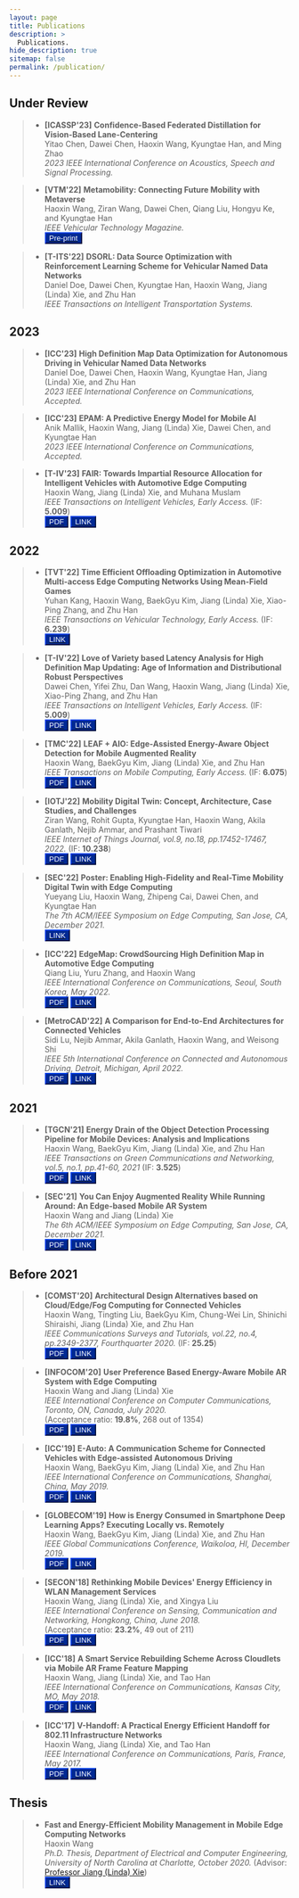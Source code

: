 ```yaml
---
layout: page
title: Publications
description: >
  Publications.
hide_description: true
sitemap: false
permalink: /publication/
---
```


## Under Review
> - **[ICASSP'23]** **Confidence-Based Federated Distillation for Vision-Based Lane-Centering** <br>
> Yitao Chen, Dawei Chen, Haoxin Wang, Kyungtae Han, and Ming Zhao <br>
> *2023 IEEE International Conference on Acoustics, Speech and Signal Processing.* <br>

> - **[VTM'22]** **Metamobility: Connecting Future Mobility with Metaverse** <br>
> Haoxin Wang, Ziran Wang, Dawei Chen, Qiang Liu, Hongyu Ke, and Kyungtae Han <br>
> *IEEE Vehicular Technology Magazine.* <br>
<button style="background-color:#002993; border-color:#002993">[<span style="color:white">Pre-print</span>](https://arxiv.org/abs/2301.06991)</button>

> - **[T-ITS'22]** **DSORL: Data Source Optimization with Reinforcement Learning Scheme for Vehicular Named Data Networks** <br>
> Daniel Doe, Dawei Chen, Kyungtae Han, Haoxin Wang, Jiang (Linda) Xie, and Zhu Han <br>
> *IEEE Transactions on Intelligent Transportation Systems.* <br>



## 2023

> - **[ICC'23]** **High Definition Map Data Optimization for Autonomous Driving in Vehicular Named Data Networks** <br>
> Daniel Doe, Dawei Chen, Haoxin Wang, Kyungtae Han, Jiang (Linda) Xie, and Zhu Han <br>
> *2023 IEEE International Conference on Communications, Accepted.* <br>

> - **[ICC'23]** **EPAM: A Predictive Energy Model for Mobile AI** <br>
> Anik Mallik, Haoxin Wang, Jiang (Linda) Xie, Dawei Chen, and Kyungtae Han <br>
> *2023 IEEE International Conference on Communications, Accepted.* <br>

> - **[T-IV'23]** **FAIR: Towards Impartial Resource Allocation for Intelligent Vehicles with Automotive Edge Computing** <br>
> Haoxin Wang, Jiang (Linda) Xie, and Muhana Muslam <br>
> *IEEE Transactions on Intelligent Vehicles, Early Access.* (IF: **5.009**) <br>
<button style="background-color:#002993; border-color:#002993">[<span style="color:white">PDF</span>](https://arxiv.org/pdf/2212.12858.pdf)</button>
<button style="background-color:#002993; border-color:#002993">[<span style="color:white">LINK</span>](https://ieeexplore.ieee.org/abstract/document/10008073)</button>

## 2022
> - **[TVT'22]** **Time Efficient Offloading Optimization in Automotive Multi-access Edge Computing Networks Using Mean-Field Games** <br>
> Yuhan Kang, Haoxin Wang, BaekGyu Kim, Jiang (Linda) Xie, Xiao-Ping Zhang, and Zhu Han<br>
> *IEEE Transactions on Vehicular Technology, Early Access.* (IF: **6.239**) <br>
<button style="background-color:#002993; border-color:#002993">[<span style="color:white">LINK</span>](https://ieeexplore.ieee.org/document/10016754)</button>

> - **[T-IV'22]** **Love of Variety based Latency Analysis for High Definition Map Updating: Age of Information and Distributional Robust Perspectives** <br>
> Dawei Chen, Yifei Zhu, Dan Wang, Haoxin Wang, Jiang (Linda) Xie, Xiao-Ping Zhang, and Zhu Han<br>
> *IEEE Transactions on Intelligent Vehicles, Early Access.* (IF: **5.009**) <br>
<button style="background-color:#002993; border-color:#002993">[<span style="color:white">PDF</span>](paper/T-IV22.pdf)</button>
<button style="background-color:#002993; border-color:#002993">[<span style="color:white">LINK</span>](https://ieeexplore.ieee.org/document/9963609)</button>

> - **[TMC'22]** **LEAF + AIO: Edge-Assisted Energy-Aware Object Detection for Mobile Augmented Reality** <br>
> Haoxin Wang, BaekGyu Kim, Jiang (Linda) Xie, and Zhu Han <br>
> *IEEE Transactions on Mobile Computing, Early Access.* (IF: **6.075**) <br>
<button style="background-color:#002993; border-color:#002993">[<span style="color:white">PDF</span>](https://arxiv.org/pdf/2205.13770.pdf)</button>
<button style="background-color:#002993; border-color:#002993">[<span style="color:white">LINK</span>](https://ieeexplore.ieee.org/abstract/document/9787708)</button>

> - **[IOTJ'22]** **Mobility Digital Twin: Concept, Architecture, Case Studies, and Challenges** <br>
> Ziran Wang, Rohit Gupta, Kyungtae Han, Haoxin Wang, Akila Ganlath, Nejib Ammar, and Prashant Tiwari <br>
> *IEEE Internet of Things Journal, vol.9, no.18, pp.17452-17467, 2022.* (IF: **10.238**)<br>
<button style="background-color:#002993; border-color:#002993">[<span style="color:white">PDF</span>](https://www.researchgate.net/profile/Ziran-Wang-6/publication/358970927_Mobility_Digital_Twin_Concept_Architecture_Case_Study_and_Future_Challenges/links/6223c63384ce8e5b4d088be4/Mobility-Digital-Twin-Concept-Architecture-Case-Study-and-Future-Challenges.pdf)</button>
<button style="background-color:#002993; border-color:#002993">[<span style="color:white">LINK</span>](https://ieeexplore.ieee.org/abstract/document/9724183)</button>

> - **[SEC'22]** **Poster: Enabling High-Fidelity and Real-Time Mobility Digital Twin with Edge Computing** <br>
> Yueyang Liu, Haoxin Wang, Zhipeng Cai, Dawei Chen, and Kyungtae Han <br>
> *The 7th ACM/IEEE Symposium on Edge Computing, San Jose, CA, December 2021.* <br>
<button style="background-color:#002993; border-color:#002993">[<span style="color:white">LINK</span>](https://www.computer.org/csdl/proceedings-article/sec/2022/861100a281/1JC1hoikgak)</button>

> - **[ICC'22]** **EdgeMap: CrowdSourcing High Definition Map in Automotive Edge Computing** <br>
> Qiang Liu, Yuru Zhang, and Haoxin Wang <br>
> *IEEE International Conference on Communications, Seoul, South Korea, May 2022.* <br>
<button style="background-color:#002993; border-color:#002993">[<span style="color:white">PDF</span>](https://arxiv.org/pdf/2201.07973.pdf)</button>
<button style="background-color:#002993; border-color:#002993">[<span style="color:white">LINK</span>](https://ieeexplore.ieee.org/document/9838617)</button>

> - **[MetroCAD'22]** **A Comparison for End-to-End Architectures for Connected Vehicles** <br>
> Sidi Lu, Nejib Ammar, Akila Ganlath, Haoxin Wang, and Weisong Shi<br>
> *IEEE 5th International Conference on Connected and Autonomous Driving, Detroit, Michigan, April 2022.* <br>
<button style="background-color:#002993; border-color:#002993">[<span style="color:white">PDF</span>](/paper/MetroCAD22.pdf)</button>
<button style="background-color:#002993; border-color:#002993">[<span style="color:white">LINK</span>](https://ieeexplore.ieee.org/document/9844979)</button>

## 2021

> - **[TGCN'21]** **Energy Drain of the Object Detection Processing Pipeline for Mobile Devices: Analysis and Implications** <br>
> Haoxin Wang, BaekGyu Kim, Jiang (Linda) Xie, and Zhu Han<br>
> *IEEE Transactions on Green Communications and Networking, vol.5, no.1, pp.41-60, 2021* (IF: **3.525**)<br>
<button style="background-color:#002993; border-color:#002993">[<span style="color:white">PDF</span>](https://arxiv.org/pdf/2011.13075.pdf)</button>
<button style="background-color:#002993; border-color:#002993">[<span style="color:white">LINK</span>](https://ieeexplore.ieee.org/abstract/document/9274509)</button>

> - **[SEC'21]** **You Can Enjoy Augmented Reality While Running Around: An Edge-based Mobile AR System** <br>
> Haoxin Wang and Jiang (Linda) Xie<br>
> *The 6th ACM/IEEE Symposium on Edge Computing, San Jose, CA, December 2021.* <br>
<button style="background-color:#002993; border-color:#002993">[<span style="color:white">PDF</span>](/paper/SEC22.pdf)</button>
<button style="background-color:#002993; border-color:#002993">[<span style="color:white">LINK</span>](https://ieeexplore.ieee.org/abstract/document/9709007)</button>


## Before 2021

> - **[COMST'20]** **Architectural Design Alternatives based on Cloud/Edge/Fog Computing for Connected Vehicles** <br>
> Haoxin Wang, Tingting Liu, BaekGyu Kim, Chung-Wei Lin, Shinichi Shiraishi, Jiang (Linda) Xie, and Zhu Han <br>
> *IEEE Communications Surveys and Tutorials, vol.22, no.4, pp.2349-2377, Fourthquarter 2020.* (IF: **25.25**)<br>
<button style="background-color:#002993; border-color:#002993">[<span style="color:white">PDF</span>](https://arxiv.org/pdf/2009.12509.pdf)</button>
<button style="background-color:#002993; border-color:#002993">[<span style="color:white">LINK</span>](https://ieeexplore.ieee.org/abstract/document/9184917)</button>

> - **[INFOCOM'20]** **User Preference Based Energy-Aware Mobile AR System with Edge Computing** <br>
> Haoxin Wang and Jiang (Linda) Xie <br>
> *IEEE International Conference on Computer Communications, Toronto, ON, Canada, July 2020.* <br>
> (Acceptance ratio: **19.8%**, 268 out of 1354)<br>
<button style="background-color:#002993; border-color:#002993">[<span style="color:white">PDF</span>](https://par.nsf.gov/servlets/purl/10205860)</button>
<button style="background-color:#002993; border-color:#002993">[<span style="color:white">LINK</span>](https://ieeexplore.ieee.org/abstract/document/9155517)</button>

> - **[ICC'19]** **E-Auto: A Communication Scheme for Connected Vehicles with Edge-assisted Autonomous Driving** <br>
> Haoxin Wang, BaekGyu Kim, Jiang (Linda) Xie, and Zhu Han <br>
> *IEEE International Conference on Communications, Shanghai, China, May 2019.* <br>
<button style="background-color:#002993; border-color:#002993">[<span style="color:white">PDF</span>](https://www.researchgate.net/profile/Haoxin-Wang-4/publication/334488707_E-Auto_A_Communication_Scheme_for_Connected_Vehicles_with_Edge-Assisted_Autonomous_Driving/links/5f8755e2a6fdccfd7b62572e/E-Auto-A-Communication-Scheme-for-Connected-Vehicles-with-Edge-Assisted-Autonomous-Driving.pdf)</button>
<button style="background-color:#002993; border-color:#002993">[<span style="color:white">LINK</span>](https://ieeexplore.ieee.org/abstract/document/8761551)</button>

> - **[GLOBECOM'19]** **How is Energy Consumed in Smartphone Deep Learning Apps? Executing Locally vs. Remotely** <br>
> Haoxin Wang, BaekGyu Kim, Jiang (Linda) Xie, and Zhu Han <br>
> *IEEE Global Communications Conference, Waikoloa, HI, December 2019.* <br>
<button style="background-color:#002993; border-color:#002993">[<span style="color:white">PDF</span>](https://par.nsf.gov/servlets/purl/10199522)</button>
<button style="background-color:#002993; border-color:#002993">[<span style="color:white">LINK</span>](https://ieeexplore.ieee.org/abstract/document/9013647)</button>

> - **[SECON'18]** **Rethinking Mobile Devices' Energy Efficiency in WLAN Management Services** <br>
> Haoxin Wang, Jiang (Linda) Xie, and Xingya Liu <br>
> *IEEE International Conference on Sensing, Communication and Networking, Hongkong, China, June 2018.* <br>
> (Acceptance ratio: **23.2%**, 49 out of 211)<br>
<button style="background-color:#002993; border-color:#002993">[<span style="color:white">PDF</span>](/paper/SECON18.pdf)</button>
<button style="background-color:#002993; border-color:#002993">[<span style="color:white">LINK</span>](https://ieeexplore.ieee.org/abstract/document/8397137)</button>

> - **[ICC'18]** **A Smart Service Rebuilding Scheme Across Cloudlets via Mobile AR Frame Feature Mapping** <br>
> Haoxin Wang, Jiang (Linda) Xie, and Tao Han <br>
> *IEEE International Conference on Communications, Kansas City, MO, May 2018.* <br>
<button style="background-color:#002993; border-color:#002993">[<span style="color:white">PDF</span>](https://par.nsf.gov/servlets/purl/10077029)</button>
<button style="background-color:#002993; border-color:#002993">[<span style="color:white">LINK</span>](https://ieeexplore.ieee.org/abstract/document/8422226)</button>

> - **[ICC'17]** **V-Handoff: A Practical Energy Efficient Handoff for 802.11 Infrastructure Networks** <br>
> Haoxin Wang, Jiang (Linda) Xie, and Tao Han <br>
> *IEEE International Conference on Communications, Paris, France, May 2017.* <br>
<button style="background-color:#002993; border-color:#002993">[<span style="color:white">PDF</span>](/paper/ICC17.pdf)</button>
<button style="background-color:#002993; border-color:#002993">[<span style="color:white">LINK</span>](https://ieeexplore.ieee.org/abstract/document/7997151)</button>


## Thesis
> - **Fast and Energy-Efficient Mobility Management in Mobile Edge Computing Networks** <br>
> Haoxin Wang <br>
> *Ph.D. Thesis, Department of Electrical and Computer Engineering, University of North Carolina at Charlotte, October 2020.* (Advisor: [Professor Jiang (Linda) Xie](https://webpages.charlotte.edu/~jxie1/index.html)) <br>
<button style="background-color:#002993; border-color:#002993">[<span style="color:white">LINK</span>](https://www.proquest.com/openview/4ac4b28d4d8630ff5d959d354cefe0d8/1?pq-origsite=gscholar&cbl=44156)</button>

[Bkim]: https://sites.google.com/view/bgkim0110/baekgyu-kim
[Linda]: https://webpages.charlotte.edu/~jxie1/index.html
[Zhu]: http://www2.egr.uh.edu/~zhan2/
[Ziran]: https://ziranw.github.io/
[Qiang]: https://liuqiang12040913.github.io/index.html
[Lin]: https://www.csie.ntu.edu.tw/~cwlin/
[Shi]: https://www.weisongshi.org/
[Xingya]: https://www.lamar.edu/arts-sciences/computer-science/faculty-staff/dr.-xingya-liu.html
[Tao]: https://tao-han-njit.netlify.app/